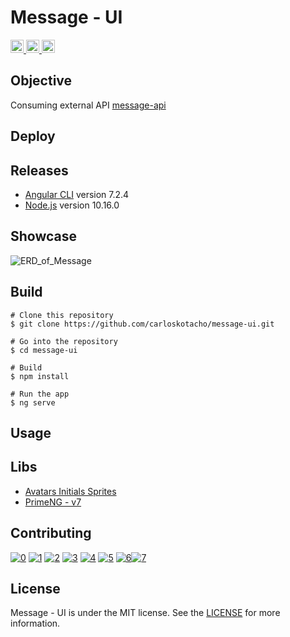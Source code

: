 # Message - UI

<a href="https://github.com/carloskotacho/message-ui/blob/master/LICENSE">
  <img src="https://img.shields.io/static/v1?label=license&message=MIT&color=informational" height="21"/>
</a>
<a href="https://david-dm.org/carloskotacho/message-ui" title="dependencies status">
  <img src="https://david-dm.org/carloskotacho/message-ui/status.svg" height="21"/>
</a>
<a href="https://github.com/carloskotacho/message-ui/releases">
  <img src="https://img.shields.io/github/v/release/carloskotacho/message-ui?colorB=58839b" height="21">    
</a>

## Objective

Consuming external API [message-api](https://github.com/carloskotacho/message-api)

## Deploy

## Releases

- [Angular CLI](https://github.com/angular/angular-cli) version 7.2.4
- [Node.js](https://nodejs.org/en/) version 10.16.0

## Showcase

![ERD_of_Message](https://user-images.githubusercontent.com/22691244/77832468-2491ac80-7115-11ea-9b1c-a5bfc78486c5.png)

## Build

```
# Clone this repository
$ git clone https://github.com/carloskotacho/message-ui.git

# Go into the repository
$ cd message-ui

# Build
$ npm install

# Run the app
$ ng serve
```

## Usage

## Libs

- [Avatars Initials Sprites](https://www.npmjs.com/package/@dicebear/avatars-initials-sprites)
- [PrimeNG - v7](https://www.primefaces.org/primeng-7.1.3/#/)

## Contributing

[![0](https://sourcerer.io/fame/carloskotacho/carloskotacho/message-ui/images/0)](https://sourcerer.io/fame/carloskotacho/carloskotacho/message-ui/links/0)
[![1](https://sourcerer.io/fame/carloskotacho/carloskotacho/message-ui/images/1)](https://sourcerer.io/fame/carloskotacho/carloskotacho/message-ui/links/1)
[![2](https://sourcerer.io/fame/carloskotacho/carloskotacho/message-ui/images/2)](https://sourcerer.io/fame/carloskotacho/carloskotacho/message-ui/links/2)
[![3](https://sourcerer.io/fame/carloskotacho/carloskotacho/message-ui/images/3)](https://sourcerer.io/fame/carloskotacho/carloskotacho/message-ui/links/3)
[![4](https://sourcerer.io/fame/carloskotacho/carloskotacho/message-ui/images/4)](https://sourcerer.io/fame/carloskotacho/carloskotacho/message-ui/links/4)
[![5](https://sourcerer.io/fame/carloskotacho/carloskotacho/message-ui/images/5)](https://sourcerer.io/fame/carloskotacho/carloskotacho/message-ui/links/5)
[![6](https://sourcerer.io/fame/carloskotacho/carloskotacho/message-ui/images/6)](https://sourcerer.io/fame/carloskotacho/carloskotacho/message-ui/links/6
)[![7](https://sourcerer.io/fame/carloskotacho/carloskotacho/message-ui/images/7)](https://sourcerer.io/fame/carloskotacho/carloskotacho/message-ui/links/7)

## License

Message - UI is under the MIT license. See the [LICENSE](https://github.com/carloskotacho/message-ui/blob/master/LICENSE) for more information.
